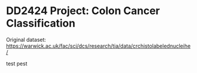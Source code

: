 DD2424 Project: Colon Cancer Classification
===========================================

Original dataset: https://warwick.ac.uk/fac/sci/dcs/research/tia/data/crchistolabelednucleihe/

test pest
